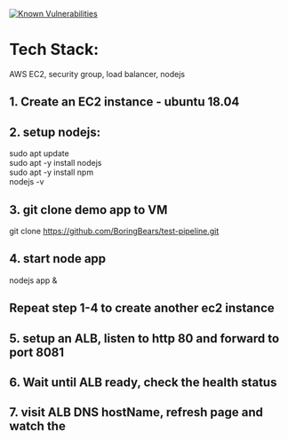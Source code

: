 <a href="https://snyk.io/test/github/BoringBears/test-pipeline?targetFile=package.json"><img src="https://snyk.io/test/github/BoringBears/test-pipeline/badge.svg?targetFile=package.json" alt="Known Vulnerabilities" data-canonical-src="https://snyk.io/test/github/BoringBears/test-pipeline?targetFile=package.json" style="max-width:100%;"></a>

# Tech Stack:
AWS EC2, security group, load balancer, nodejs

## 1. Create an EC2 instance - ubuntu 18.04

## 2. setup nodejs:
sudo apt update \
sudo apt -y install nodejs \
sudo apt -y install npm \
nodejs -v 
## 3. git clone demo app to VM
git clone https://github.com/BoringBears/test-pipeline.git

## 4. start node app
nodejs app &

## Repeat step 1-4 to create another ec2 instance

## 5. setup an ALB, listen to http 80 and forward to port 8081

## 6. Wait until ALB ready, check the health status 

## 7. visit ALB DNS hostName, refresh page and watch the 
